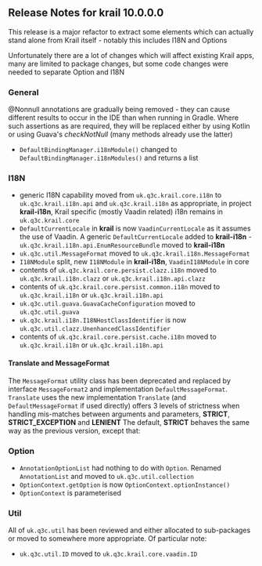 ## Release Notes for krail 10.0.0.0

This release is a major refactor to extract some elements which can actually stand alone from Krail itself - notably this includes I18N and Options

Unfortunately there are a lot of changes which will affect existing Krail apps, many are limited to package changes, but some code changes
were needed to separate Option and I18N

### General

@Nonnull annotations are gradually being removed - they can cause different results to occur in the IDE than when running in Gradle.
Where such assertions as are required, they will be replaced either by using Kotlin or using Guava's *checkNotNull* (many methods already use the latter)

- `DefaultBindingManager.i18nModule()` changed to `DefaultBindingManager.i18nModules()` and returns a list

### I18N

- generic I18N capability moved from `uk.q3c.krail.core.i18n` to `uk.q3c.krail.i18n.api` and `uk.q3c.krail.i18n` as appropriate, in project **krail-i18n**, Krail specific (mostly Vaadin related) i18n remains in `uk.q3c.krail.core`  
- `DefaultCurrentLocale` in **krail** is now `VaadinCurrentLocale` as it assumes the use of Vaadin.  A generic `DefaultCurrentLocale` added to **krail-i18n**
-`uk.q3c.krail.i18n.api.EnumResourceBundle` moved to **krail-i18n**
- `uk.q3c.util.MessageFormat` moved to `uk.q3c.krail.i18n.MessageFormat`
- `I18NModule` split, new `I18NModule` in **krail-i18n**, `VaadinI18NModule` in core
- contents of `uk.q3c.krail.core.persist.clazz.i18n` moved to `uk.q3c.krail.i18n.clazz` or `uk.q3c.krail.i18n.api.clazz`
- contents of `uk.q3c.krail.core.persist.common.i18n` moved to `uk.q3c.krail.i18n` or `uk.q3c.krail.i18n.api`
- `uk.q3c.util.guava.GuavaCacheConfiguration` moved to `uk.q3c.util.guava`
- `uk.q3c.krail.i18n.I18NHostClassIdentifier` is now `uk.q3c.util.clazz.UnenhancedClassIdentifier`
- contents of `uk.q3c.krail.core.persist.cache.i18n` moved to `uk.q3c.krail.i18n` or `uk.q3c.krail.i18n.api`

#### Translate and MessageFormat

The `MessageFormat` utility class has been deprecated and replaced by interface `MessageFormat2` and implementation `DefaultMessageFormat`.
`Translate` uses the new implementation 
`Translate` (and `DefaultMessageFormat` if used directly) offers 3 levels of strictness when handling mis-matches between arguments and parameters, **STRICT**, **STRICT_EXCEPTION** and **LENIENT**
The default, **STRICT** behaves the same way as the previous version, except that: 


### Option
- `AnnotationOptionList` had nothing to do with `Option`.  Renamed `AnnotationList` and moved to `uk.q3c.util.collection`
- `OptionContext.getOption` is now `OptionContext.optionInstance()`
- `OptionContext` is parameterised

### Util
All of `uk.q3c.util` has been reviewed and either allocated to sub-packages or moved to somewhere more appropriate. Of particular note:

- `uk.q3c.util.ID` moved to `uk.q3c.krail.core.vaadin.ID`

